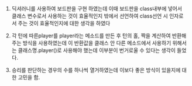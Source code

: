 1. 딕셔러니를 사용하여 보드판을 구현 하였는데 이때 보드판을 class내부에 넣어서 클래스 변수로서 사용하는 것이 효율적인지 밖에서 선언하여 class선언 시 인자로서 주는 것이 효율적인지에 대한 생각을 하였다

2. 각 턴에 따른player를 player라는 메소드를 만든 후 턴의 홀, 짝을 계산하여 반환해 주는 방식을 사용하였는데 이 반환값을 클래스 안 다른 메소드에서 사용하기 위해서는 클래스명.player()로 사용해야 했는데 이부분이 번거로울 수 있다는 생각이 들었다. 

3. 승리를 판단하는 경우의 수를 하나씩 열거하였는데 이보다 좋은 방식이 있을지에 대한 고민을 함.
